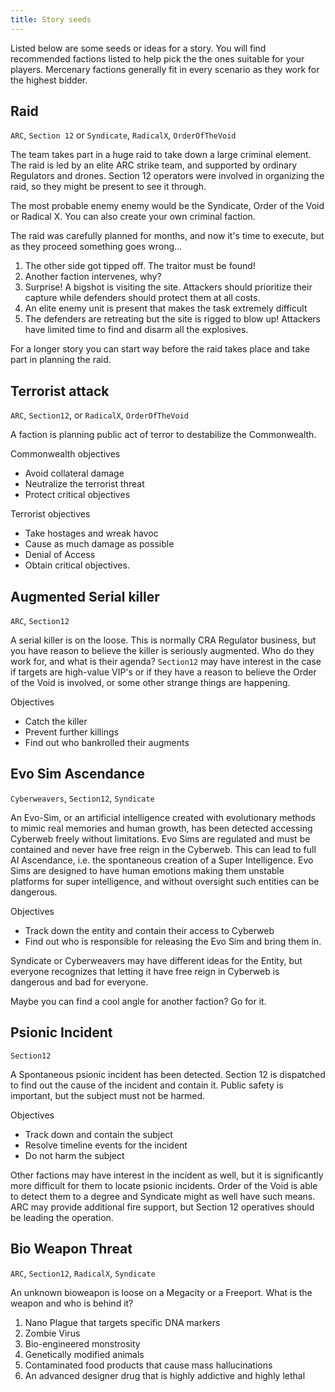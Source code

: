 ```yaml
---
title: Story seeds
---
```


Listed below are some seeds or ideas for a story. You will find recommended factions listed to help pick the the ones suitable for your players. Mercenary factions generally fit in every scenario as they work for the highest bidder.

## Raid

`ARC`, `Section 12` or `Syndicate`, `RadicalX`, `OrderOfTheVoid`

The team takes part in a huge raid to take down a large criminal element. The raid is led by an elite ARC strike team, and supported by ordinary Regulators and drones. Section 12 operators were involved in organizing the raid, so they might be present to see it through.

The most probable enemy enemy would be the Syndicate, Order of the Void or Radical X. You can also create your own criminal faction.

The raid was carefully planned for months, and now it's time to execute, but as they proceed something goes wrong...

1. The other side got tipped off. The traitor must be found!
2. Another faction intervenes, why?
3. Surprise! A bigshot is visiting the site. Attackers should prioritize their capture while defenders should protect them at all costs.
4. An elite enemy unit is present that makes the task extremely difficult
5. The defenders are retreating but the site is rigged to blow up! Attackers have limited time to find and disarm all the explosives.

For a longer story you can start way before the raid takes place and take part in planning the raid.

## Terrorist attack

`ARC`, `Section12`, or `RadicalX`, `OrderOfTheVoid` 

A faction is planning public act of terror to destabilize the Commonwealth.

Commonwealth objectives

- Avoid collateral damage
- Neutralize the terrorist threat
- Protect critical objectives

Terrorist objectives

- Take hostages and wreak havoc
- Cause as much damage as possible
- Denial of Access
- Obtain critical objectives.

## Augmented Serial killer

`ARC`, `Section12`

A serial killer is on the loose. This is normally CRA Regulator business, but you have reason to believe the killer is seriously augmented. Who do they work for, and what is their agenda? `Section12` may have interest in the case if targets are high-value VIP's or if they have a reason to believe the Order of the Void is involved, or some other strange things are happening.

Objectives

- Catch the killer
- Prevent further killings
- Find out who bankrolled their augments

## Evo Sim Ascendance

`Cyberweavers`, `Section12`, `Syndicate`

An Evo-Sim, or an artificial intelligence created with evolutionary methods to mimic real memories and human growth, has been detected accessing Cyberweb freely without limitations. Evo Sims are regulated and must be contained and never have free reign in the Cyberweb. This can lead to full AI Ascendance, i.e. the spontaneous creation of a Super Intelligence. Evo Sims are designed to have human emotions making them unstable platforms for super intelligence, and without oversight such entities can be dangerous.

Objectives

- Track down the entity and contain their access to Cyberweb
- Find out who is responsible for releasing the Evo Sim and bring them in.

Syndicate or Cyberweavers may have different ideas for the Entity, but everyone recognizes that letting it have free reign in Cyberweb is dangerous and bad for everyone.

Maybe you can find a cool angle for another faction? Go for it.

## Psionic Incident

`Section12`

A Spontaneous psionic incident has been detected. Section 12 is dispatched to find out the cause of the incident and contain it. Public safety is important, but the subject must not be harmed.

Objectives

- Track down and contain the subject
- Resolve timeline events for the incident
- Do not harm the subject

Other factions may have interest in the incident as well, but it is significantly more difficult for them to locate psionic incidents. Order of the Void is able to detect them to a degree and Syndicate might as well have such means. ARC may provide additional fire support, but Section 12 operatives should be leading the operation.

## Bio Weapon Threat

`ARC`, `Section12`, `RadicalX`, `Syndicate`

An unknown bioweapon is loose on a Megacity or a Freeport. What is the weapon and who is behind it?

1. Nano Plague that targets specific DNA markers
2. Zombie Virus
3. Bio-engineered monstrosity
4. Genetically modified animals
5. Contaminated food products that cause mass hallucinations
6. An advanced designer drug that is highly addictive and highly lethal
